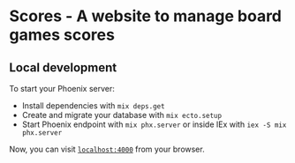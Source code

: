 # Scores - A website to manage board games scores

## Local development

To start your Phoenix server:

* Install dependencies with `mix deps.get`
* Create and migrate your database with `mix ecto.setup`
* Start Phoenix endpoint with `mix phx.server` or inside IEx with `iex -S mix phx.server`

Now, you can visit [`localhost:4000`](http://localhost:4000) from your browser.
